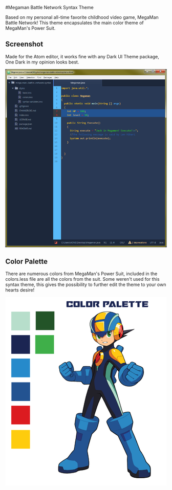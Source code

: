 #Megaman Battle Network Syntax Theme

Based on my personal all-time favorite childhood video game, MegaMan Battle Network! This theme encapsulates the main color theme of MegaMan's Power Suit.

## Screenshot

Made for the Atom editor, it works fine with any Dark UI Theme package, One Dark in my opinion looks best.

![A screenshot of your theme](https://github.com/Aonepathan/Megaman-atom-syntax/blob/master/screenshot.png)

## Color Palette

There are numerous colors from MegaMan's Power Suit, included in the colors.less file are all the colors from the suit. Some weren't used for this syntax theme, this gives the possibility to further edit the theme to your own hearts desire!

![color palette on MegaMan's Power Suit](https://github.com/Aonepathan/Megaman-atom-syntax/blob/master/palette.png)
